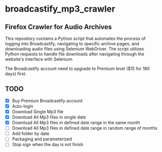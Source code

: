 # broadcastify_mp3_crawler
## Firefox Crawler for Audio Archives
This repository contains a Python script that automates the process of logging into Broadcastify, navigating to specific archive pages, and downloading audio files using Selenium WebDriver. The script utilizes Python requests to handle file downloads after navigating through the website's interface with Selenium.

The Broadcastify account need to upgrade to Premium level ($15 for 180 days) first.

## TODO
- [x] Buy Premium Broadcastify account
- [x] Auto-login
- [x] Download Single Mp3 file
- [x] Download All Mp3 files in single date
- [x] Download All Mp3 files in defined date range in the same month
- [ ] Download All Mp3 files in defined date range in random range of months
- [ ] Add folder by date
- [ ] Packaging and parameterized
- [ ] Stop sign when the day is not finish
